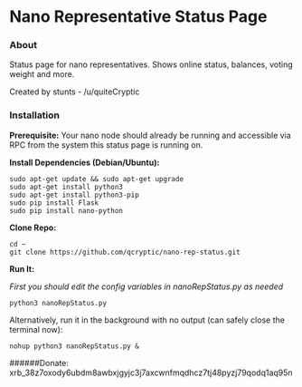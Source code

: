 # Nano Representative Status Page

### About
Status page for nano representatives. Shows online status, balances, voting weight and more.

Created by stunts - /u/quiteCryptic 

### Installation 

**Prerequisite:** Your nano node should already be running and accessible via RPC from the system this status page is running on.

**Install Dependencies (Debian/Ubuntu):**
```
sudo apt-get update && sudo apt-get upgrade
sudo apt-get install python3
sudo apt-get install python3-pip
sudo pip install Flask
sudo pip install nano-python
```

**Clone Repo:**
```
cd ~
git clone https://github.com/qcryptic/nano-rep-status.git
```

**Run It:**

*First you should edit the config variables in nanoRepStatus.py as needed*
```
python3 nanoRepStatus.py
```

Alternatively, run it in the background with no output (can safely close the terminal now):
```
nohup python3 nanoRepStatus.py &
```

######Donate: xrb_38z7oxody6ubdm8awbxjgyjc3j7axcwnfmqdhcz7tj48pyzj79qodq1aq95n